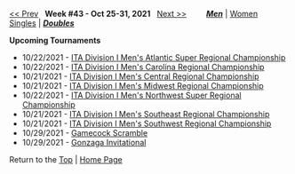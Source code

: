 <a name="top"></a>[<< Prev](men_doubles_2142.md) &nbsp; **Week #43 - Oct 25-31, 2021** &nbsp; [Next >>](men_doubles_2144.md) &nbsp;&nbsp;&nbsp;&nbsp;&nbsp;&nbsp;&nbsp; [***Men***](./men_doubles_2143.md) &#124; [Women](./women_doubles_2143.md) &nbsp;&nbsp;&nbsp;&nbsp;&nbsp; [Singles](./men_singles_2143.md) &#124; [***Doubles***](./men_doubles_2143.md)

**Upcoming Tournaments**  
- 10/22/2021 - <a href="https://colleges.wearecollegetennis.com/competitions/OldDominionUniversityM/Tournaments/Overview/E9C8EB3D-E4DF-474A-A6B4-6B1FEA7BE33A" target="_blank">ITA Division I Men's Atlantic Super Regional Championship</a>  
- 10/22/2021 - <a href="https://colleges.wearecollegetennis.com/competitions/DukeUniversityM/Tournaments/Overview/3619E668-F531-4330-85DA-E1542DDFC2FD" target="_blank">ITA Division I Men's Carolina Regional Championship</a>  
- 10/21/2021 - <a href="https://colleges.wearecollegetennis.com/competitions/UniversityOfNebraskaM/Tournaments/Overview/5C06D6C9-B27E-4C47-A3E5-6CFEE67B302C" target="_blank">ITA Division I Men's Central Regional Championship</a>  
- 10/21/2021 - <a href="https://colleges.wearecollegetennis.com/competitions/MichiganStateUniversityM/Tournaments/Overview/EDF51444-0D05-4314-9A0B-AA5FCCB123E8" target="_blank">ITA Division I Men's Midwest Regional Championship</a>  
- 10/22/2021 - <a href="https://colleges.wearecollegetennis.com/competitions/UniversityOfWashingtonM/Tournaments/Overview/FCD50A53-E765-4641-A4EF-4F8678B573CA" target="_blank">ITA Division I Men's Northwest Super Regional Championship</a>  
- 10/21/2021 - <a href="https://colleges.wearecollegetennis.com/competitions/UniversityofFloridaM/Tournaments/Overview/9D4442EF-EDDA-4966-A2A7-B231F8F0E231" target="_blank">ITA Division I Men's Southeast Regional Championship</a>  
- 10/21/2021 - <a href="https://colleges.wearecollegetennis.com/competitions/PepperdineUniversityM/Tournaments/Overview/53D82E6B-0143-4273-B87C-40C39ABF05F0" target="_blank">ITA Division I Men's Southwest Regional Championship</a>  
- 10/29/2021 - <a href="https://colleges.wearecollegetennis.com/competitions/UniversityOfSouthCarolinaM/Tournaments/Overview/7B5697CF-A931-42EA-97E2-9844456E7ACA" target="_blank">Gamecock Scramble</a>  
- 10/29/2021 - <a href="https://colleges.wearecollegetennis.com/competitions/GonzagaUniversityM/Tournaments/Overview/24AFC1F1-C707-4DA5-91DB-223E5E5AC83B" target="_blank">Gonzaga Invitational</a>  

Return to the [Top](./men_doubles_2143.md) &#124; [Home Page](../../index.md)